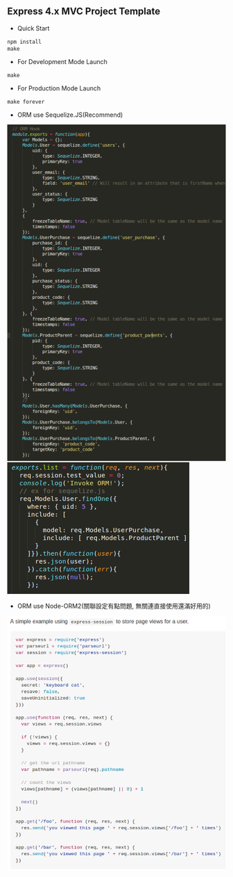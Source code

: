 ## Express 4.x MVC Project Template

- Quick Start

```
npm install
make
```

- For Development Mode Launch

```
make
```

- For Production Mode Launch

```
make forever
```

- ORM use Sequelize.JS(Recommend)

![Alt text](https://raw.githubusercontent.com/scott1028/nodejs-express-4.x-study/master/SequelizeORMForExpress01.png "SequelizeORMForExpress01.png")
![Alt text](https://raw.githubusercontent.com/scott1028/nodejs-express-4.x-study/master/SequelizeORMForExpress02.png "SequelizeORMForExpress02.png")

- ORM use Node-ORM2(關聯設定有點問題, 無關連直接使用還滿好用的)

![Alt text](https://raw.githubusercontent.com/scott1028/nodejs-express-4.x-study/master/How-to-use-express-session.png "How-to-use-express-session.png")

